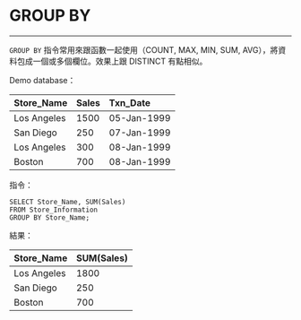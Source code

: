 # GROUP BY

---

`GROUP BY`  指令常用來跟函數一起使用（COUNT, MAX, MIN, SUM, AVG），將資料包成一個或多個欄位。效果上跟 DISTINCT 有點相似。

Demo database：

| Store\_Name | Sales | Txn\_Date |
| :--- | :--- | :--- |
| Los Angeles | 1500 | 05-Jan-1999 |
| San Diego | 250 | 07-Jan-1999 |
| Los Angeles | 300 | 08-Jan-1999 |
| Boston | 700 | 08-Jan-1999 |

指令：

```
SELECT Store_Name, SUM(Sales) 
FROM Store_Information 
GROUP BY Store_Name;
```

結果：

| Store\_Name | SUM\(Sales\) |
| :--- | :--- |
| Los Angeles | 1800 |
| San Diego | 250 |
| Boston | 700 |



